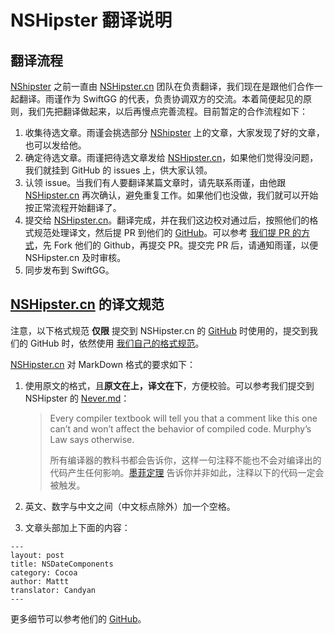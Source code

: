 # NSHipster 翻译说明

## 翻译流程

[NShipster](https://nshipster.com/) 之前一直由 [NSHipster.cn](https://nshipster.cn/) 团队在负责翻译，我们现在是跟他们合作一起翻译。雨谨作为 SwiftGG 的代表，负责协调双方的交流。本着简便起见的原则，我们先把翻译做起来，以后再慢点完善流程。目前暂定的合作流程如下：

1. 收集待选文章。雨谨会挑选部分 [NShipster](https://nshipster.com/) 上的文章，大家发现了好的文章，也可以发给他。
2. 确定待选文章。雨谨把待选文章发给 [NSHipster.cn](https://nshipster.cn/)，如果他们觉得没问题，我们就挂到 GitHub 的 issues 上，供大家认领。
3. 认领 issue。当我们有人要翻译某篇文章时，请先联系雨谨，由他跟 [NSHipster.cn](https://nshipster.cn/) 再次确认，避免重复工作。如果他们也没做，我们就可以开始按正常流程开始翻译了。
4. 提交给 [NSHipster.cn](https://nshipster.cn/)。翻译完成，并在我们这边校对通过后，按照他们的格式规范处理译文，然后提 PR 到他们的 [GitHub](https://github.com/NSHipster/articles-zh-Hans)。可以参考 [我们提 PR 的方式](https://github.com/SwiftGGTeam/translation/blob/master/翻译流程概述及PR说明.md#如何发起-pull-request)，先 Fork 他们的 Github，再提交 PR。提交完 PR 后，请通知雨谨，以便 NSHipster.cn 及时审核。
5. 同步发布到 SwiftGG。

## [NSHipster.cn](https://nshipster.cn/) 的译文规范

注意，以下格式规范 **仅限** 提交到 NSHipster.cn 的 [GitHub](https://github.com/NSHipster/articles-zh-Hans) 时使用的，提交到我们的 GitHub 时，依然使用 [我们自己的格式规范](https://github.com/SwiftGGTeam/translation/blob/master/SwiftGG%20排版指南.md)。

[NSHipster.cn](https://nshipster.cn/) 对 MarkDown 格式的要求如下：

1. 使用原文的格式，且**原文在上，译文在下**，方便校验。可以参考我们提交到 NSHipster 的 [Never.md](https://raw.githubusercontent.com/mobilefellow/articles-zh-Hans/master/2018-07-30-never.md)：

    > Every compiler textbook will tell you that a comment like this one can’t and won’t affect the behavior of compiled code. Murphy’s Law says otherwise.
    >
    > 所有编译器的教科书都会告诉你，这样一句注释不能也不会对编译出的代码产生任何影响。[墨菲定理](https://en.wikipedia.org/wiki/Murphy%27s_law) 告诉你并非如此，注释以下的代码一定会被触发。

2. 英文、数字与中文之间（中文标点除外）加一个空格。
3. 文章头部加上下面的内容：

```
---
layout: post
title: NSDateComponents
category: Cocoa
author: Mattt
translator: Candyan
---
```

更多细节可以参考他们的 [GitHub](https://github.com/NSHipster/articles-zh-Hans)。